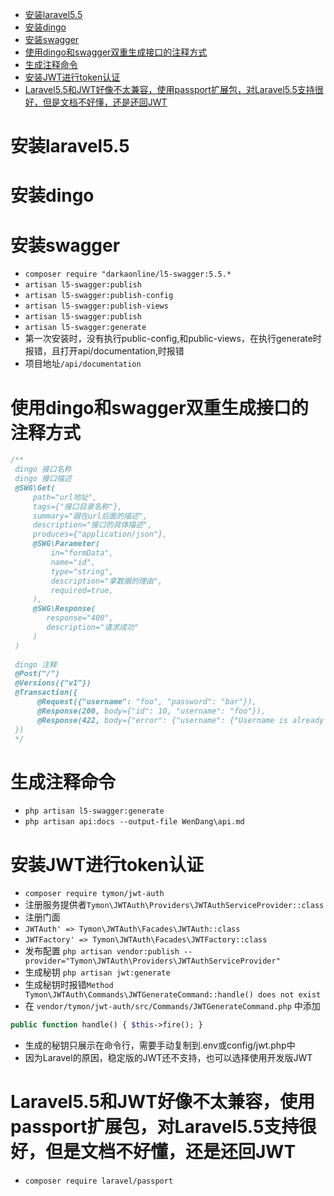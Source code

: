 <!-- TOC -->

- [安装laravel5.5](#%E5%AE%89%E8%A3%85laravel55)
- [安装dingo](#%E5%AE%89%E8%A3%85dingo)
- [安装swagger](#%E5%AE%89%E8%A3%85swagger)
- [使用dingo和swagger双重生成接口的注释方式](#%E4%BD%BF%E7%94%A8dingo%E5%92%8Cswagger%E5%8F%8C%E9%87%8D%E7%94%9F%E6%88%90%E6%8E%A5%E5%8F%A3%E7%9A%84%E6%B3%A8%E9%87%8A%E6%96%B9%E5%BC%8F)
- [生成注释命令](#%E7%94%9F%E6%88%90%E6%B3%A8%E9%87%8A%E5%91%BD%E4%BB%A4)
- [安装JWT进行token认证](#%E5%AE%89%E8%A3%85jwt%E8%BF%9B%E8%A1%8Ctoken%E8%AE%A4%E8%AF%81)
- [Laravel5.5和JWT好像不太兼容，使用passport扩展包，对Laravel5.5支持很好，但是文档不好懂，还是还回JWT](#laravel55%E5%92%8Cjwt%E5%A5%BD%E5%83%8F%E4%B8%8D%E5%A4%AA%E5%85%BC%E5%AE%B9%EF%BC%8C%E4%BD%BF%E7%94%A8passport%E6%89%A9%E5%B1%95%E5%8C%85%EF%BC%8C%E5%AF%B9laravel55%E6%94%AF%E6%8C%81%E5%BE%88%E5%A5%BD%EF%BC%8C%E4%BD%86%E6%98%AF%E6%96%87%E6%A1%A3%E4%B8%8D%E5%A5%BD%E6%87%82%EF%BC%8C%E8%BF%98%E6%98%AF%E8%BF%98%E5%9B%9Ejwt)

<!-- /TOC -->
# 安装laravel5.5
# 安装dingo
# 安装swagger
- `composer require "darkaonline/l5-swagger:5.5.*`
- `artisan l5-swagger:publish`
- `artisan l5-swagger:publish-config`
- `artisan l5-swagger:publish-views`
- `artisan l5-swagger:publish`
- `artisan l5-swagger:generate`
- 第一次安装时，没有执行public-config,和public-views，在执行generate时报错，且打开api/documentation,时报错
- 项目地址`/api/documentation`
# 使用dingo和swagger双重生成接口的注释方式
```php
/**
 dingo 接口名称
 dingo 接口描述
 @SWG\Get(
     path="url地址",
     tags={"接口目录名称"},
     summary="跟在url后面的描述",
     description="接口的具体描述",
     produces={"application/json"},
     @SWG\Parameter(
         in="formData",
         name="id",
         type="string",
         description="拿数据的理由",
         required=true,
     ),
     @SWG\Response(
        response="400",
        description="请求成功"
     )
 )
 
 dingo 注释
 @Post("/")
 @Versions({"v1"})
 @Transaction({
      @Request({"username": "foo", "password": "bar"}),
      @Response(200, body={"id": 10, "username": "foo"}),
      @Response(422, body={"error": {"username": {"Username is already taken."}}})
 })
 */
```
# 生成注释命令
- `php artisan l5-swagger:generate`
- `php artisan api:docs --output-file WenDang\api.md`


# 安装JWT进行token认证
- `composer require tymon/jwt-auth`
- 注册服务提供者`Tymon\JWTAuth\Providers\JWTAuthServiceProvider::class`
- 注册门面 
- `JWTAuth' => Tymon\JWTAuth\Facades\JWTAuth::class`
- `JWTFactory' => Tymon\JWTAuth\Facades\JWTFactory::class`
- 发布配置 `php artisan vendor:publish --provider="Tymon\JWTAuth\Providers\JWTAuthServiceProvider"`
- 生成秘钥 `php artisan jwt:generate`
- 生成秘钥时报错`Method Tymon\JWTAuth\Commands\JWTGenerateCommand::handle() does not exist`
- 在 `vendor/tymon/jwt-auth/src/Commands/JWTGenerateCommand.php` 中添加
```php
public function handle() { $this->fire(); }
```
- 生成的秘钥只展示在命令行，需要手动复制到.env或config/jwt.php中
- 因为Laravel的原因，稳定版的JWT还不支持，也可以选择使用开发版JWT

# Laravel5.5和JWT好像不太兼容，使用passport扩展包，对Laravel5.5支持很好，但是文档不好懂，还是还回JWT
- `composer require laravel/passport`